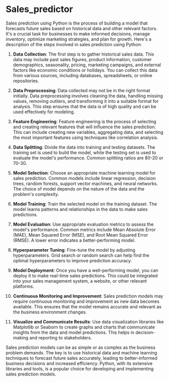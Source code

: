 # Sales_predictor
Sales prediction using Python is the process of building a model that forecasts future sales based on historical data and other relevant factors. It's a crucial task for businesses to make informed decisions, manage inventory, optimize marketing strategies, and plan for growth. Here's a description of the steps involved in sales prediction using Python:

1. **Data Collection**: The first step is to gather historical sales data. This data may include past sales figures, product information, customer demographics, seasonality, pricing, marketing campaigns, and external factors like economic conditions or holidays. You can collect this data from various sources, including databases, spreadsheets, or online repositories.

2. **Data Preprocessing**: Data collected may not be in the right format initially. Data preprocessing involves cleaning the data, handling missing values, removing outliers, and transforming it into a suitable format for analysis. This step ensures that the data is of high quality and can be used effectively for modeling.

3. **Feature Engineering**: Feature engineering is the process of selecting and creating relevant features that will influence the sales prediction. This can include creating new variables, aggregating data, and selecting the most important features using techniques like correlation analysis.

4. **Data Splitting**: Divide the data into training and testing datasets. The training set is used to build the model, while the testing set is used to evaluate the model's performance. Common splitting ratios are 80-20 or 70-30.

5. **Model Selection**: Choose an appropriate machine learning model for sales prediction. Common models include linear regression, decision trees, random forests, support vector machines, and neural networks. The choice of model depends on the nature of the data and the problem's complexity.

6. **Model Training**: Train the selected model on the training dataset. The model learns patterns and relationships in the data to make sales predictions.

7. **Model Evaluation**: Use appropriate evaluation metrics to assess the model's performance. Common metrics include Mean Absolute Error (MAE), Mean Squared Error (MSE), and Root Mean Squared Error (RMSE). A lower error indicates a better-performing model.

8. **Hyperparameter Tuning**: Fine-tune the model by adjusting hyperparameters. Grid search or random search can help find the optimal hyperparameters to improve prediction accuracy.

9. **Model Deployment**: Once you have a well-performing model, you can deploy it to make real-time sales predictions. This could be integrated into your sales management system, a website, or other relevant platforms.

10. **Continuous Monitoring and Improvement**: Sales prediction models may require continuous monitoring and improvement as new data becomes available. This ensures that the model remains accurate and relevant as the business environment changes.

11. **Visualize and Communicate Results**: Use data visualization libraries like Matplotlib or Seaborn to create graphs and charts that communicate insights from the data and model predictions. This helps in decision-making and reporting to stakeholders.

Sales prediction models can be as simple or as complex as the business problem demands. The key is to use historical data and machine learning techniques to forecast future sales accurately, leading to better-informed business decisions and increased efficiency. Python, with its extensive libraries and tools, is a popular choice for developing and implementing sales prediction models.
